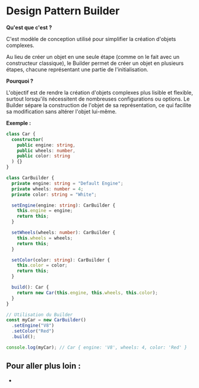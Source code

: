 # Design Pattern Builder

**Qu'est que c'est ?**

C'est modèle de conception utilisé pour simplifier la création d'objets complexes.

Au lieu de créer un objet en une seule étape (comme on le fait avec un constructeur classique), le Builder permet de créer un objet en plusieurs étapes, chacune représentant une partie de l'initialisation.

**Pourquoi ?**

L'objectif est de rendre la création d'objets complexes plus lisible et flexible, surtout lorsqu'ils nécessitent de nombreuses configurations ou options. Le Builder sépare la construction de l'objet de sa représentation, ce qui facilite sa modification sans altérer l'objet lui-même.

**Exemple :**

```ts
class Car {
  constructor(
    public engine: string,
    public wheels: number,
    public color: string
  ) {}
}

class CarBuilder {
  private engine: string = "Default Engine";
  private wheels: number = 4;
  private color: string = "White";

  setEngine(engine: string): CarBuilder {
    this.engine = engine;
    return this;
  }

  setWheels(wheels: number): CarBuilder {
    this.wheels = wheels;
    return this;
  }

  setColor(color: string): CarBuilder {
    this.color = color;
    return this;
  }

  build(): Car {
    return new Car(this.engine, this.wheels, this.color);
  }
}

// Utilisation du Builder
const myCar = new CarBuilder()
  .setEngine("V8")
  .setColor("Red")
  .build();

console.log(myCar); // Car { engine: 'V8', wheels: 4, color: 'Red' }
```

**Pour aller plus loin :**
- 
- 